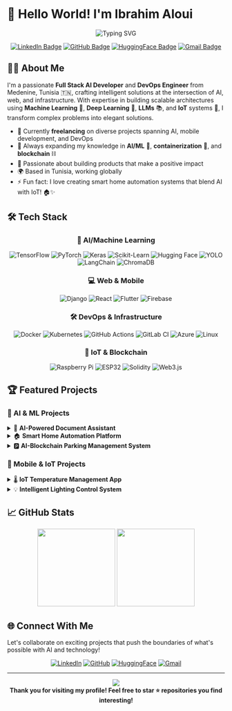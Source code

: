 # 👋 Hello World! I'm Ibrahim Aloui

<div align="center">
  
  ![Typing SVG](https://readme-typing-svg.herokuapp.com?font=Fira+Code&size=25&duration=3000&pause=1000&color=2986cc&center=true&vCenter=true&width=435&lines=Full+Stack+AI+Developer;DevOps+Professional;IoT+Enthusiast;Blockchain+Explorer)
  
  [![LinkedIn Badge](https://img.shields.io/badge/-Ibrahim_Aloui-0077B5?style=flat-square&logo=Linkedin&logoColor=white&link=https://www.linkedin.com/in/ibrahim-aloui-4a9186226/)](https://www.linkedin.com/in/ibrahim-aloui-4a9186226/)
  [![GitHub Badge](https://img.shields.io/badge/-IbrahimAL22-181717?style=flat-square&logo=github&logoColor=white&link=https://github.com/IbrahimAL22)](https://github.com/IbrahimAL22)
  [![HuggingFace Badge](https://img.shields.io/badge/-IbrahimAL24-FFD21E?style=flat-square&logo=huggingface&logoColor=black&link=https://huggingface.co/IbrahimAL24)](https://huggingface.co/IbrahimAL24)
  [![Gmail Badge](https://img.shields.io/badge/-ibrahimaloui433@gmail.com-D14836?style=flat-square&logo=gmail&logoColor=white&link=mailto:ibrahimaloui433@gmail.com)](mailto:ibrahimaloui433@gmail.com)
  
</div>

## 🧙‍♂️ About Me

I'm a passionate **Full Stack AI Developer** and **DevOps Engineer** from Medenine, Tunisia 🇹🇳, crafting intelligent solutions at the intersection of AI, web, and infrastructure. With expertise in building scalable architectures using **Machine Learning** 🤖, **Deep Learning** 🧠, **LLMs** 📚, and **IoT** systems 🔌, I transform complex problems into elegant solutions.

- 🔭 Currently **freelancing** on diverse projects spanning AI, mobile development, and DevOps
- 🌱 Always expanding my knowledge in **AI/ML** 🧪, **containerization** 🐳, and **blockchain** ⛓️
- 🚀 Passionate about building products that make a positive impact
- 🌍 Based in Tunisia, working globally
- ⚡ Fun fact: I love creating smart home automation systems that blend AI with IoT! 🏠✨

## 🛠️ Tech Stack

<div align="center">
  
### 🧠 AI/Machine Learning
![TensorFlow](https://img.shields.io/badge/-TensorFlow-FF6F00?style=flat-square&logo=tensorflow&logoColor=white)
![PyTorch](https://img.shields.io/badge/-PyTorch-EE4C2C?style=flat-square&logo=pytorch&logoColor=white)
![Keras](https://img.shields.io/badge/-Keras-D00000?style=flat-square&logo=keras&logoColor=white)
![Scikit-Learn](https://img.shields.io/badge/-ScikitLearn-F7931E?style=flat-square&logo=scikit-learn&logoColor=white)
![Hugging Face](https://img.shields.io/badge/-Hugging_Face-FFD21E?style=flat-square&logo=huggingface&logoColor=black)
![YOLO](https://img.shields.io/badge/-YOLO-00FFFF?style=flat-square&logo=YOLO&logoColor=black)
![LangChain](https://img.shields.io/badge/-LangChain-3178C6?style=flat-square)
![ChromaDB](https://img.shields.io/badge/-ChromaDB-6B46C1?style=flat-square)

### 💻 Web & Mobile
![Django](https://img.shields.io/badge/-Django-092E20?style=flat-square&logo=django&logoColor=white)
![React](https://img.shields.io/badge/-React-61DAFB?style=flat-square&logo=react&logoColor=black)
![Flutter](https://img.shields.io/badge/-Flutter-02569B?style=flat-square&logo=flutter&logoColor=white)
![Firebase](https://img.shields.io/badge/-Firebase-FFCA28?style=flat-square&logo=firebase&logoColor=black)

### 🛠️ DevOps & Infrastructure
![Docker](https://img.shields.io/badge/-Docker-2496ED?style=flat-square&logo=docker&logoColor=white)
![Kubernetes](https://img.shields.io/badge/-Kubernetes-326CE5?style=flat-square&logo=kubernetes&logoColor=white)
![GitHub Actions](https://img.shields.io/badge/-GitHub_Actions-2088FF?style=flat-square&logo=github-actions&logoColor=white)
![GitLab CI](https://img.shields.io/badge/-GitLab_CI-FCA121?style=flat-square&logo=gitlab&logoColor=white)
![Azure](https://img.shields.io/badge/-Azure-0089D6?style=flat-square&logo=microsoft-azure&logoColor=white)
![Linux](https://img.shields.io/badge/-Linux-FCC624?style=flat-square&logo=linux&logoColor=black)

### 🔌 IoT & Blockchain
![Raspberry Pi](https://img.shields.io/badge/-Raspberry_Pi-A22846?style=flat-square&logo=raspberry-pi&logoColor=white)
![ESP32](https://img.shields.io/badge/-ESP32-E7352C?style=flat-square)
![Solidity](https://img.shields.io/badge/-Solidity-363636?style=flat-square&logo=solidity&logoColor=white)
![Web3.js](https://img.shields.io/badge/-Web3.js-F16822?style=flat-square&logo=web3.js&logoColor=white)

</div>

## 🏆 Featured Projects

### 🤖 AI & ML Projects

<details>
<summary>📄 <b>AI-Powered Document Assistant</b></summary>
<br>
Built an intelligent document interaction system using LLMs, RAG architecture, Django backend, and React.js frontend.
<br><br>
<b>Tech Stack:</b> LangChain, ChromaDB, Hugging Face Transformers, Django, React.js, Docker
<br>
<b>Features:</b> Document understanding, contextual Q&A, semantic search, document summarization
</details>

<details>
<summary>🏠 <b>Smart Home Automation Platform</b></summary>
<br>
Developed a comprehensive IoT-based smart home system with AI-driven automation rules and energy optimization.
<br><br>
<b>Tech Stack:</b> TensorFlow, Docker, Docker Compose, Raspberry Pi, MQTT, Node-RED
<br>
<b>Features:</b> Predictive temperature control, occupancy detection, voice commands, energy usage analytics
</details>

<details>
<summary>🅿️ <b>AI-Blockchain Parking Management System</b></summary>
<br>
Created a decentralized parking management solution combining computer vision for space detection with blockchain for secure payments.
<br><br>
<b>Tech Stack:</b> YOLOv8, Solidity, Smart Contracts, Raspberry Pi, Web3.js
<br>
<b>Features:</b> Real-time space detection, transparent pricing, automated payment processing, usage analytics
</details>

### 📱 Mobile & IoT Projects

<details>
<summary>🌡️ <b>IoT Temperature Management App</b></summary>
<br>
Developed a cross-platform mobile application for remote temperature monitoring and control.
<br><br>
<b>Tech Stack:</b> Flutter, Firebase, Raspberry Pi, MQTT
<br>
<b>Features:</b> Real-time monitoring, alerts & notifications, scheduling, historical data visualization
</details>

<details>
<summary>💡 <b>Intelligent Lighting Control System</b></summary>
<br>
Built an adaptive lighting system that learns user preferences and optimizes energy usage.
<br><br>
<b>Tech Stack:</b> ESP32, Firebase, TensorFlow Lite, MQTT
<br>
<b>Features:</b> Presence detection, natural light adaptation, usage pattern learning, voice control
</details>

## 📈 GitHub Stats

<div align="center">
  <img height="180em" src="https://github-readme-stats.vercel.app/api?username=IbrahimAL22&show_icons=true&theme=tokyonight&include_all_commits=true&count_private=true"/>
  <img height="180em" src="https://github-readme-stats.vercel.app/api/top-langs/?username=IbrahimAL22&layout=compact&langs_count=8&theme=tokyonight"/>
</div>

## 🌐 Connect With Me

Let's collaborate on exciting projects that push the boundaries of what's possible with AI and technology!

<div align="center">
  
[![LinkedIn](https://img.shields.io/badge/LinkedIn-%230077B5.svg?style=for-the-badge&logo=linkedin&logoColor=white)](https://www.linkedin.com/in/ibrahim-aloui-4a9186226/)
[![GitHub](https://img.shields.io/badge/GitHub-%23121011.svg?style=for-the-badge&logo=github&logoColor=white)](https://github.com/IbrahimAL22)
[![HuggingFace](https://img.shields.io/badge/HuggingFace-%23FFD21E.svg?style=for-the-badge&logo=huggingface&logoColor=black)](https://huggingface.co/IbrahimAL24)
[![Gmail](https://img.shields.io/badge/Gmail-%23D14836.svg?style=for-the-badge&logo=gmail&logoColor=white)](mailto:ibrahimaloui433@gmail.com)
  
</div>

---

<div align="center">
  <img src="https://komarev.com/ghpvc/?username=IbrahimAL22&color=blueviolet&style=flat-square&label=Profile+Views"/>
  <br>
  <b>Thank you for visiting my profile! Feel free to star ⭐ repositories you find interesting!</b>
</div>
